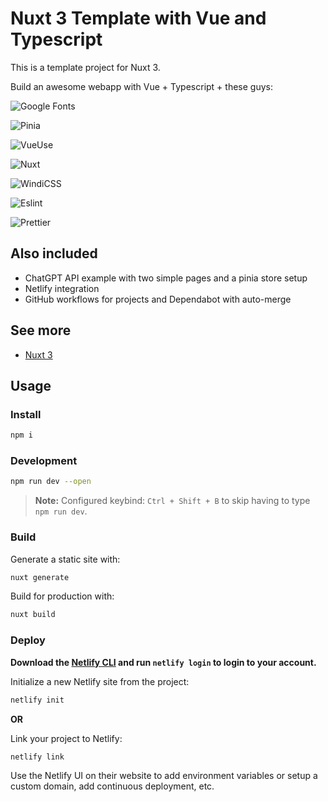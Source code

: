 # Nuxt 3 Template with **Vue** and **Typescript**

This is a template project for Nuxt 3.

Build an awesome webapp with Vue + Typescript + these guys:

![Google Fonts](https://img.shields.io/github/package-json/dependency-version/Rettend/nuxt-template/@nuxtjs/google-fonts?color=blue&label=google%20fonts&style=for-the-badge)

![Pinia](https://img.shields.io/github/package-json/dependency-version/Rettend/nuxt-template/pinia?color=yellow&label=pinia&style=for-the-badge)

![VueUse](https://img.shields.io/github/package-json/dependency-version/Rettend/nuxt-template/@vueuse/core?color=41B883&label=vueuse&style=for-the-badge)

![Nuxt](https://img.shields.io/github/package-json/dependency-version/Rettend/nuxt-template/dev/nuxt?color=00C58E&label=nuxt&style=for-the-badge)

![WindiCSS](<https://img.shields.io/github/package-json/dependency-version/Rettend/nuxt-template/dev/nuxt-windicss?color=42A5F5&label=windicss%20(nuxt)&style=for-the-badge>)

![Eslint](https://img.shields.io/github/package-json/dependency-version/Rettend/nuxt-template/dev/eslint?color=4B32C3&label=eslint&style=for-the-badge)

![Prettier](https://img.shields.io/github/package-json/dependency-version/Rettend/nuxt-template/dev/prettier?color=F7B93E&label=prettier&style=for-the-badge)

## Also included

- ChatGPT API example with two simple pages and a pinia store setup
- Netlify integration
- GitHub workflows for projects and Dependabot with auto-merge

## See more

- [Nuxt 3](https://v3.nuxtjs.org/)

## Usage

### Install

```bash
npm i
```

### Development

```bash
npm run dev --open
```

> **Note:**
> Configured keybind: `Ctrl + Shift + B` to skip having to type `npm run dev`.

### Build

Generate a static site with:

```bash
nuxt generate
```

Build for production with:

```bash
nuxt build
```

### Deploy

**Download the [Netlify CLI](https://docs.netlify.com/cli/get-started/#installation) and run `netlify login` to login to your account.**

Initialize a new Netlify site from the project:

```bash
netlify init
```

**OR**

Link your project to Netlify:

```bash
netlify link
```

Use the Netlify UI on their website to add environment variables or setup a custom domain, add continuous deployment, etc.
